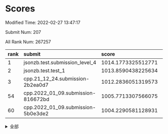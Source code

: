 # Scores

Modified Time: 2022-02-27 13:47:17

Submit Num: 207

All Rank Num: 267257

| rank |               submit               |       score        |       sigma        | pk_num |
| :--- | :--------------------------------- | :----------------- | :----------------- | :----- |
| 1    | jsonzb.test.submission_level_4     | 1014.1773325512771 | 0.8245235082474481 | 5167   |
| 2    | jsonzb.test.test_1                 | 1013.8590438225634 | 0.8210851745302915 | 5165   |
| 3    | cpp.21_12_24.submission-2b2ea0d7   | 1012.2836051319573 | 0.7792560890917736 | 5169   |
| 54   | cpp.2022_01_09.submission-816672bd | 1005.7713307566075 | 0.734286392817093  | 5163   |
| 60   | cpp.2022_01_09.submission-5b0e3de2 | 1004.2290581128931 | 0.718684568021873  | 5160   |


<details>
<summary>全部</summary>

| rank |                 submit                 |       score        |       sigma        | pk_num |
| :--- | :------------------------------------- | :----------------- | :----------------- | :----- |
| 1    | jsonzb.test.submission_level_4         | 1014.1773325512771 | 0.8245235082474481 | 5167   |
| 2    | jsonzb.test.test_1                     | 1013.8590438225634 | 0.8210851745302915 | 5165   |
| 3    | cpp.21_12_24.submission-2b2ea0d7       | 1012.2836051319573 | 0.7792560890917736 | 5169   |
| 4    | gobigger.level_3.submission_level_3_15 | 1011.6932325527375 | 0.7838935503715418 | 5165   |
| 5    | gobigger.level_3.submission_level_3_5  | 1011.6335336114381 | 0.7946586740315984 | 5168   |
| 6    | gobigger.level_3.submission_level_3_19 | 1011.5636475039948 | 0.7998788950348308 | 5165   |
| 7    | gobigger.level_3.submission_level_3_8  | 1010.9566810630652 | 0.7577149068581286 | 5164   |
| 8    | gobigger.level_3.submission_level_3_44 | 1010.9040892685597 | 0.7655608393886314 | 5168   |
| 9    | gobigger.level_3.submission_level_3_38 | 1010.5765531179854 | 0.7719981046652243 | 5165   |
| 10   | gobigger.level_3.submission_level_3_31 | 1010.5128910630018 | 0.7551491628441347 | 5163   |
| 11   | gobigger.level_3.submission_level_3_22 | 1010.5065647028617 | 0.7674035753840798 | 5161   |
| 12   | gobigger.level_3.submission_level_3_4  | 1010.4779243000639 | 0.7623707336322658 | 5163   |
| 13   | gobigger.level_3.submission_level_3_37 | 1010.4705853242571 | 0.7562316174796506 | 5159   |
| 14   | gobigger.level_3.submission_level_3_42 | 1010.4203569535846 | 0.7469122019910301 | 5161   |
| 15   | gobigger.level_3.submission_level_3_33 | 1010.4067155678231 | 0.7625105275469453 | 5163   |
| 16   | gobigger.level_3.submission_level_3_32 | 1010.344953429959  | 0.7544771285042399 | 5163   |
| 17   | gobigger.level_3.submission_level_3_18 | 1010.3377416627317 | 0.7710460207403071 | 5161   |
| 18   | gobigger.level_3.submission_level_3_6  | 1010.3081720826099 | 0.7879513906605952 | 5165   |
| 19   | gobigger.level_3.submission_level_3_34 | 1010.2826094503604 | 0.7535033575202573 | 5164   |
| 20   | gobigger.level_3.submission_level_3_48 | 1010.2507629874005 | 0.7594449930447904 | 5167   |
| 21   | gobigger.level_3.submission_level_3_23 | 1010.2095583671243 | 0.7525942316173695 | 5169   |
| 22   | gobigger.level_3.submission_level_3_45 | 1010.207975838909  | 0.749725425360049  | 5163   |
| 23   | gobigger.level_3.submission_level_3_35 | 1010.1772614480417 | 0.7701364352643519 | 5163   |
| 24   | gobigger.level_3.submission_level_3_46 | 1010.0584093433487 | 0.7921777162112338 | 5162   |
| 25   | gobigger.level_3.submission_level_3_7  | 1010.0505830966473 | 0.7588477140659915 | 5164   |
| 26   | gobigger.level_3.submission_level_3_16 | 1010.0460093537137 | 0.7789149496185962 | 5164   |
| 27   | gobigger.level_3.submission_level_3_27 | 1010.0104172495071 | 0.765210118158866  | 5164   |
| 28   | gobigger.level_3.submission_level_3_10 | 1009.98761237353   | 0.7653909078837524 | 5161   |
| 29   | gobigger.level_3.submission_level_3_41 | 1009.7944576050572 | 0.745102647685655  | 5164   |
| 30   | gobigger.level_3.submission_level_3_12 | 1009.76761414542   | 0.7596344498642784 | 5164   |
| 31   | gobigger.level_3.submission_level_3_28 | 1009.7618996910456 | 0.7770135468031616 | 5165   |
| 32   | gobigger.level_3.submission_level_3_9  | 1009.6926666634054 | 0.7420669244529338 | 5167   |
| 33   | gobigger.level_3.submission_level_3_21 | 1009.6370868275031 | 0.7753794598109375 | 5160   |
| 34   | gobigger.level_3.submission_level_3_14 | 1009.6033677377012 | 0.7542075642310949 | 5164   |
| 35   | gobigger.level_3.submission_level_3_17 | 1009.5814584116908 | 0.7390499986901472 | 5168   |
| 36   | gobigger.level_3.submission_level_3_29 | 1009.5740969980627 | 0.7723759753355711 | 5157   |
| 37   | gobigger.level_3.submission_level_3_39 | 1009.5454147306973 | 0.7653763056038934 | 5159   |
| 38   | gobigger.level_3.submission_level_3_1  | 1009.5111171381106 | 0.746203028268565  | 5165   |
| 39   | gobigger.level_3.submission_level_3_30 | 1009.5032412322926 | 0.7531834337329263 | 5165   |
| 40   | gobigger.level_3.submission_level_3_36 | 1009.5012303772584 | 0.7406753257923666 | 5163   |
| 41   | gobigger.level_3.submission_level_3_24 | 1009.487369517798  | 0.7714460628349099 | 5161   |
| 42   | gobigger.level_3.submission_level_3_47 | 1009.4734660698106 | 0.7498391723215779 | 5161   |
| 43   | gobigger.level_3.submission_level_3_3  | 1009.4658187038846 | 0.7505303049207168 | 5166   |
| 44   | gobigger.level_3.submission_level_3_13 | 1009.3433183607796 | 0.7637981296015182 | 5165   |
| 45   | gobigger.level_3.submission_level_3_26 | 1009.2490170788062 | 0.7681536763419742 | 5166   |
| 46   | gobigger.level_3.submission_level_3_25 | 1009.2400207437666 | 0.7647552757052966 | 5158   |
| 47   | gobigger.level_3.submission_level_3_40 | 1009.182820494801  | 0.75724523916095   | 5167   |
| 48   | gobigger.level_3.submission_level_3_43 | 1008.85312339899   | 0.7223015033839723 | 5165   |
| 49   | gobigger.level_3.submission_level_3_2  | 1008.7097573307929 | 0.763554361428697  | 5164   |
| 50   | gobigger.level_3.submission_level_3_20 | 1008.5674253862956 | 0.7477924824648668 | 5163   |
| 51   | gobigger.level_3.submission_level_3_11 | 1008.4730131323315 | 0.7344048467119644 | 5165   |
| 52   | gobigger.level_3.submission_level_3_0  | 1008.4481556911318 | 0.7526025476523903 | 5163   |
| 53   | gobigger.level_3.submission_level_3_49 | 1008.0632843140675 | 0.7293624410011271 | 5160   |
| 54   | cpp.2022_01_09.submission-816672bd     | 1005.7713307566075 | 0.734286392817093  | 5163   |
| 55   | gobigger.level_1.submission_level_1_46 | 1004.9646416260947 | 0.7200719484681778 | 5161   |
| 56   | gobigger.level_1.submission_level_1_1  | 1004.7484607318798 | 0.7447269698183241 | 5168   |
| 57   | gobigger.level_1.submission_level_1_17 | 1004.6729947778584 | 0.7203805493833929 | 5165   |
| 58   | gobigger.level_1.submission_level_1_42 | 1004.5404027481662 | 0.7214622298928849 | 5164   |
| 59   | gobigger.level_1.submission_level_1_19 | 1004.251661926424  | 0.7136068404128624 | 5166   |
| 60   | cpp.2022_01_09.submission-5b0e3de2     | 1004.2290581128931 | 0.718684568021873  | 5160   |
| 61   | gobigger.level_1.submission_level_1_5  | 1004.130839483357  | 0.7012199895947033 | 5163   |
| 62   | gobigger.level_1.submission_level_1_16 | 1004.0487926801238 | 0.7181769041236133 | 5169   |
| 63   | gobigger.level_1.submission_level_1_14 | 1003.9738904217501 | 0.7205591878843722 | 5166   |
| 64   | gobigger.level_1.submission_level_1_32 | 1003.9578245792409 | 0.7218592986035678 | 5165   |
| 65   | gobigger.level_1.submission_level_1_7  | 1003.9484771195043 | 0.7139549975283157 | 5165   |
| 66   | gobigger.level_1.submission_level_1_31 | 1003.8638707506288 | 0.7039060125314074 | 5164   |
| 67   | gobigger.level_1.submission_level_1_13 | 1003.7652595570328 | 0.7145909706525251 | 5163   |
| 68   | gobigger.level_1.submission_level_1_41 | 1003.7496635485436 | 0.7143465461764998 | 5170   |
| 69   | gobigger.level_1.submission_level_1_47 | 1003.676917569777  | 0.7289606736178584 | 5165   |
| 70   | gobigger.level_1.submission_level_1_49 | 1003.5579794563083 | 0.7092478607204497 | 5160   |
| 71   | gobigger.level_1.submission_level_1_2  | 1003.5524273360946 | 0.7249987263250464 | 5158   |
| 72   | gobigger.level_1.submission_level_1_9  | 1003.5440645784456 | 0.7189475352240612 | 5165   |
| 73   | gobigger.level_1.submission_level_1_36 | 1003.5210383790445 | 0.7132019060808166 | 5166   |
| 74   | gobigger.level_1.submission_level_1_35 | 1003.5052427435321 | 0.7227170114454123 | 5164   |
| 75   | gobigger.level_1.submission_level_1_29 | 1003.4832697911215 | 0.7117579042482847 | 5162   |
| 76   | gobigger.level_1.submission_level_1_10 | 1003.4430084174347 | 0.7154198540335257 | 5163   |
| 77   | gobigger.level_1.submission_level_1_11 | 1003.422169879004  | 0.7071974351897989 | 5158   |
| 78   | gobigger.level_1.submission_level_1_30 | 1003.3881933390415 | 0.7164172707316783 | 5164   |
| 79   | gobigger.level_1.submission_level_1_20 | 1003.3743207733601 | 0.7039119759243295 | 5168   |
| 80   | gobigger.level_1.submission_level_1_12 | 1003.3649361278191 | 0.7136942929684333 | 5163   |
| 81   | gobigger.level_1.submission_level_1_34 | 1003.3280112075025 | 0.7218311693779986 | 5169   |
| 82   | gobigger.level_1.submission_level_1_24 | 1003.28272144314   | 0.7089088939477756 | 5170   |
| 83   | gobigger.level_1.submission_level_1_40 | 1003.2243464298207 | 0.7250143485324456 | 5158   |
| 84   | gobigger.level_1.submission_level_1_39 | 1003.2119904933212 | 0.7093660827584792 | 5168   |
| 85   | gobigger.level_1.submission_level_1_25 | 1003.2010725419333 | 0.716648413492367  | 5165   |
| 86   | gobigger.level_1.submission_level_1_6  | 1003.1455631553688 | 0.7250328931221567 | 5165   |
| 87   | gobigger.level_1.submission_level_1_15 | 1003.103177075435  | 0.714499181729125  | 5168   |
| 88   | gobigger.level_1.submission_level_1_37 | 1002.8862618575029 | 0.7099009462283492 | 5169   |
| 89   | gobigger.level_1.submission_level_1_4  | 1002.818724487241  | 0.7125625402364494 | 5166   |
| 90   | gobigger.level_1.submission_level_1_48 | 1002.8146289582056 | 0.7188557538950244 | 5162   |
| 91   | gobigger.level_1.submission_level_1_38 | 1002.7566310119422 | 0.7064977720633145 | 5164   |
| 92   | gobigger.level_1.submission_level_1_28 | 1002.7053474873661 | 0.7095346615994763 | 5161   |
| 93   | gobigger.level_1.submission_level_1_26 | 1002.6511527054937 | 0.7211651447585791 | 5161   |
| 94   | gobigger.level_1.submission_level_1_22 | 1002.6296042646844 | 0.7123429041223643 | 5162   |
| 95   | gobigger.level_1.submission_level_1_21 | 1002.6019408535927 | 0.7075911891122313 | 5167   |
| 96   | gobigger.level_1.submission_level_1_43 | 1002.5674446342924 | 0.7142424306833819 | 5168   |
| 97   | gobigger.level_1.submission_level_1_33 | 1002.5520321230113 | 0.7089480582361837 | 5167   |
| 98   | gobigger.level_1.submission_level_1_44 | 1002.3854778483776 | 0.7156484548224822 | 5164   |
| 99   | gobigger.level_1.submission_level_1_18 | 1002.3682769452288 | 0.7069093572403801 | 5166   |
| 100  | gobigger.level_1.submission_level_1_3  | 1002.323661555002  | 0.7163194460523045 | 5172   |
| 101  | gobigger.level_1.submission_level_1_23 | 1002.290357913247  | 0.7165125148424951 | 5168   |
| 102  | gobigger.level_1.submission_level_1_8  | 1002.2873571405393 | 0.7102719715326953 | 5165   |
| 103  | gobigger.level_1.submission_level_1_0  | 1002.1475280352375 | 0.6989242991045432 | 5164   |
| 104  | gobigger.level_1.submission_level_1_27 | 1001.9611924024744 | 0.716943577196065  | 5167   |
| 105  | gobigger.level_1.submission_level_1_45 | 1001.4134078603157 | 0.7136806484799791 | 5169   |
| 106  | gobigger.random.submission_random_36   | 997.2575040281747  | 0.7132667894171782 | 5165   |
| 107  | gobigger.random.submission_random_33   | 997.1288741710028  | 0.7053583452424659 | 5162   |
| 108  | gobigger.random.submission_random_22   | 997.0577920069024  | 0.7080330978697205 | 5163   |
| 109  | gobigger.random.submission_random_0    | 996.9816433526088  | 0.7133677055271873 | 5159   |
| 110  | gobigger.random.submission_random_38   | 996.9253190204099  | 0.7178134378994876 | 5167   |
| 111  | gobigger.random.submission_random_20   | 996.8998313488469  | 0.7022714473822552 | 5170   |
| 112  | gobigger.random.submission_random_17   | 996.8961863935031  | 0.7038797917435394 | 5166   |
| 113  | gobigger.random.submission_random_23   | 996.8568463641749  | 0.7109054552189155 | 5161   |
| 114  | gobigger.random.submission_random_28   | 996.810962801823   | 0.7087750261309914 | 5163   |
| 115  | gobigger.random.submission_random_12   | 996.7100499803975  | 0.7066868822815978 | 5164   |
| 116  | gobigger.random.submission_random_15   | 996.7085874742428  | 0.7069468654659087 | 5158   |
| 117  | gobigger.random.submission_random_3    | 996.5046339074962  | 0.6982966502608717 | 5167   |
| 118  | gobigger.random.submission_random_5    | 996.4337730802883  | 0.7046839737248589 | 5165   |
| 119  | gobigger.random.submission_random_47   | 996.4028473225177  | 0.7034444901842087 | 5164   |
| 120  | gobigger.random.submission_random_24   | 996.3684148647203  | 0.6980243759203613 | 5166   |
| 121  | gobigger.random.submission_random_2    | 996.3085961425744  | 0.7164763542290468 | 5166   |
| 122  | gobigger.random.submission_random_35   | 996.2852693625441  | 0.7132080338641198 | 5173   |
| 123  | gobigger.random.submission_random_34   | 996.2565981267447  | 0.6983368409323258 | 5164   |
| 124  | gobigger.random.submission_random_32   | 996.2395968623688  | 0.7091481398828764 | 5163   |
| 125  | gobigger.random.submission_random_49   | 996.2125163060863  | 0.6996024498265369 | 5167   |
| 126  | gobigger.random.submission_random_10   | 996.1035908796089  | 0.7249935192607972 | 5168   |
| 127  | gobigger.random.submission_random_19   | 996.0690768556055  | 0.718539920175217  | 5164   |
| 128  | gobigger.random.submission_random_4    | 996.0565845710187  | 0.7010330269678003 | 5168   |
| 129  | gobigger.random.submission_random_13   | 996.041505060283   | 0.7178068968423403 | 5167   |
| 130  | gobigger.random.submission_random_26   | 996.0290172483693  | 0.7197145848754305 | 5162   |
| 131  | gobigger.random.submission_random_48   | 996.0144533433424  | 0.7075246418776282 | 5166   |
| 132  | gobigger.random.submission_random_37   | 995.9799434817542  | 0.686494321204736  | 5167   |
| 133  | gobigger.random.submission_random_42   | 995.9487352612948  | 0.7107706242011645 | 5165   |
| 134  | gobigger.random.submission_random_39   | 995.9026411661201  | 0.7062523735481243 | 5162   |
| 135  | gobigger.random.submission_random_27   | 995.8150341164203  | 0.7132228213191332 | 5167   |
| 136  | gobigger.random.submission_random_30   | 995.7829283012561  | 0.7097202765073249 | 5166   |
| 137  | gobigger.random.submission_random_41   | 995.7792779348433  | 0.7091975030993889 | 5162   |
| 138  | gobigger.random.submission_random_9    | 995.7050798757359  | 0.7095590363815723 | 5166   |
| 139  | gobigger.random.submission_random_29   | 995.7049418032941  | 0.713823515131626  | 5161   |
| 140  | gobigger.random.submission_random_43   | 995.5843789686836  | 0.7088445524106984 | 5164   |
| 141  | gobigger.random.submission_random_7    | 995.5042062662436  | 0.709542426315017  | 5163   |
| 142  | gobigger.random.submission_random_8    | 995.4819572492584  | 0.7198867683576851 | 5164   |
| 143  | gobigger.random.submission_random_1    | 995.4208278431499  | 0.7213398610273318 | 5167   |
| 144  | gobigger.random.submission_random_45   | 995.2893552354004  | 0.7115765121615968 | 5164   |
| 145  | gobigger.random.submission_random_18   | 995.2596926327404  | 0.7080952404047901 | 5164   |
| 146  | gobigger.random.submission_random_46   | 995.1644451094824  | 0.7107837016542953 | 5167   |
| 147  | gobigger.random.submission_random_14   | 995.1333467603471  | 0.7051814925650388 | 5159   |
| 148  | gobigger.random.submission_random_6    | 995.1178243861509  | 0.7165676585077208 | 5170   |
| 149  | gobigger.random.submission_random_21   | 995.0906881389043  | 0.7149624806399556 | 5165   |
| 150  | gobigger.random.submission_random_16   | 995.0358009969709  | 0.7062093009676671 | 5165   |
| 151  | gobigger.random.submission_random_44   | 994.8677942649382  | 0.7231973462258449 | 5167   |
| 152  | gobigger.random.submission_random_40   | 994.8604366226526  | 0.724184279251214  | 5166   |
| 153  | gobigger.random.submission_random_25   | 994.6030493185269  | 0.7215235747746973 | 5161   |
| 154  | gobigger.random.submission_random_11   | 994.4409328224485  | 0.7119183297417613 | 5165   |
| 155  | gobigger.random.submission_random_31   | 994.4086629442986  | 0.7152595301188284 | 5167   |
| 156  | gobigger.level_2.submission_level_2_13 | 993.8078752134812  | 0.7383891437664664 | 5167   |
| 157  | gobigger.level_2.submission_level_2_46 | 993.8029544305463  | 0.7258610534502448 | 5160   |
| 158  | gobigger.level_2.submission_level_2_43 | 993.7493227251828  | 0.7343570321219365 | 5163   |
| 159  | gobigger.level_2.submission_level_2_39 | 993.6770114231815  | 0.7674163775681752 | 5163   |
| 160  | gobigger.level_2.submission_level_2_34 | 993.4769770778606  | 0.7368291341224771 | 5165   |
| 161  | gobigger.level_2.submission_level_2_38 | 993.3307414580008  | 0.7432719956295315 | 5165   |
| 162  | gobigger.level_2.submission_level_2_29 | 993.3262273626835  | 0.7495707224803413 | 5163   |
| 163  | gobigger.level_2.submission_level_2_44 | 993.3125720355436  | 0.7211929656803057 | 5163   |
| 164  | gobigger.level_2.submission_level_2_30 | 993.2129247342123  | 0.7348094647342789 | 5158   |
| 165  | gobigger.level_2.submission_level_2_18 | 993.0519043993942  | 0.7419586703211879 | 5168   |
| 166  | gobigger.level_2.submission_level_2_19 | 993.0443041578307  | 0.7342410062560916 | 5164   |
| 167  | gobigger.level_2.submission_level_2_24 | 992.9615691158604  | 0.7348096823508287 | 5167   |
| 168  | gobigger.level_2.submission_level_2_1  | 992.8142556451426  | 0.7277803634412671 | 5163   |
| 169  | gobigger.level_2.submission_level_2_25 | 992.7089256211839  | 0.7311395653251778 | 5165   |
| 170  | gobigger.level_2.submission_level_2_32 | 992.5945481752887  | 0.7170075449733867 | 5159   |
| 171  | gobigger.level_2.submission_level_2_28 | 992.5395498833684  | 0.7354602490161859 | 5160   |
| 172  | gobigger.level_2.submission_level_2_12 | 992.5138305572738  | 0.7454031279314538 | 5160   |
| 173  | gobigger.level_2.submission_level_2_15 | 992.4408425091865  | 0.7517713090514426 | 5171   |
| 174  | gobigger.level_2.submission_level_2_27 | 992.4135488016733  | 0.7299517677587626 | 5161   |
| 175  | gobigger.level_2.submission_level_2_26 | 992.3586927824871  | 0.739037502246803  | 5168   |
| 176  | gobigger.level_2.submission_level_2_41 | 992.2523449562452  | 0.7401648435550395 | 5159   |
| 177  | gobigger.level_2.submission_level_2_45 | 992.1560874201134  | 0.7496111511569683 | 5166   |
| 178  | gobigger.level_2.submission_level_2_0  | 992.1415937562164  | 0.7364079061594186 | 5167   |
| 179  | gobigger.level_2.submission_level_2_42 | 992.0203684553776  | 0.7395936109691991 | 5164   |
| 180  | gobigger.level_2.submission_level_2_20 | 991.9997275292601  | 0.7543814617056094 | 5160   |
| 181  | gobigger.level_2.submission_level_2_2  | 991.9803573007057  | 0.7538541101822637 | 5160   |
| 182  | gobigger.level_2.submission_level_2_14 | 991.9494400496806  | 0.7297361414240388 | 5162   |
| 183  | gobigger.level_2.submission_level_2_4  | 991.8563726885646  | 0.7384307939954176 | 5161   |
| 184  | gobigger.level_2.submission_level_2_23 | 991.8538650328929  | 0.7758569260585477 | 5165   |
| 185  | gobigger.level_2.submission_level_2_17 | 991.8342916626074  | 0.7412488765586471 | 5167   |
| 186  | gobigger.level_2.submission_level_2_33 | 991.8331319147155  | 0.7470947026287397 | 5163   |
| 187  | gobigger.level_2.submission_level_2_5  | 991.7862569361408  | 0.7488092166442302 | 5166   |
| 188  | gobigger.level_2.submission_level_2_16 | 991.7567396523615  | 0.7529531706153566 | 5160   |
| 189  | gobigger.level_2.submission_level_2_21 | 991.6790774213365  | 0.7400553587177088 | 5161   |
| 190  | gobigger.level_2.submission_level_2_48 | 991.5159269484594  | 0.7540713140289416 | 5168   |
| 191  | gobigger.level_2.submission_level_2_22 | 991.5021195847081  | 0.7422939330325119 | 5162   |
| 192  | gobigger.level_2.submission_level_2_11 | 991.4849917297424  | 0.7658751699783948 | 5164   |
| 193  | gobigger.level_2.submission_level_2_3  | 991.4422162198925  | 0.748695034990224  | 5167   |
| 194  | gobigger.level_2.submission_level_2_8  | 991.4305842038484  | 0.756293914213518  | 5167   |
| 195  | gobigger.level_2.submission_level_2_37 | 991.4298471886448  | 0.7661965799486143 | 5168   |
| 196  | gobigger.level_2.submission_level_2_35 | 991.3282394132453  | 0.742895964552521  | 5169   |
| 197  | gobigger.level_2.submission_level_2_9  | 991.3054613624962  | 0.7397027636716367 | 5163   |
| 198  | gobigger.level_2.submission_level_2_31 | 991.3029074045039  | 0.7575083470024431 | 5162   |
| 199  | gobigger.level_2.submission_level_2_47 | 991.2983756197036  | 0.7523361739353919 | 5166   |
| 200  | gobigger.level_2.submission_level_2_40 | 991.2393038939579  | 0.7370662863643398 | 5163   |
| 201  | gobigger.level_2.submission_level_2_36 | 991.1975996218149  | 0.770684051098176  | 5164   |
| 202  | gobigger.level_2.submission_level_2_7  | 991.0791422865739  | 0.7578767582677415 | 5168   |
| 203  | gobigger.level_2.submission_level_2_6  | 990.9752855083076  | 0.7753582092663517 | 5165   |
| 204  | gobigger.level_2.submission_level_2_10 | 990.8350991489384  | 0.7571572439876721 | 5166   |
| 205  | gobigger.level_2.submission_level_2_49 | 990.4431582124599  | 0.758538607269012  | 5171   |
| 206  | gobigger.none.submission_none_0        | 977.7766009660971  | 1.3020055082125308 | 5165   |
| 207  | gobigger.none.submission_none_1        | 975.9387214862701  | 1.4942168496040433 | 5163   |

</details>
